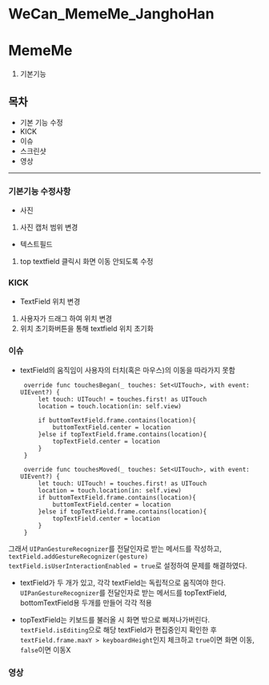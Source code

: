 # WeCan_MemeMe_JanghoHan
# MemeMe
1. 기본기능
## 목차
 - 기본 기능 수정
 - KICK
 - 이슈
 - 스크린샷
 - 영상

---
### 기본기능 수정사항
 - 사진
  1) 사진 캡처 범위 변경
 - 텍스트필드
  1) top textfield 클릭시 화면 이동 안되도록 수정

### KICK
 - TextField 위치 변경
  1) 사용자가 드래그 하여 위치 변경
  2) 위치 초기화버튼을 통해 textfield 위치 초기화

### 이슈
 - textField의 움직임이 사용자의 터치(혹은 마우스)의 이동을 따라가지 못함

        override func touchesBegan(_ touches: Set<UITouch>, with event: UIEvent?) {
            let touch: UITouch! = touches.first! as UITouch
            location = touch.location(in: self.view)

            if buttomTextField.frame.contains(location){
                buttomTextField.center = location
            }else if topTextField.frame.contains(location){
                topTextField.center = location
            }
        }
        
        override func touchesMoved(_ touches: Set<UITouch>, with event: UIEvent?) {
            let touch: UITouch! = touches.first! as UITouch
            location = touch.location(in: self.view)
            if buttomTextField.frame.contains(location){
                buttomTextField.center = location
            }else if topTextField.frame.contains(location){
                topTextField.center = location
            }
        }


 그래서 `UIPanGestureRecognizer`를 전달인자로 받는 메서드를 작성하고, 
 `textField.addGestureRecognizer(gesture)`
 `textField.isUserInteractionEnabled = true`로 설정하여 문제를 해결하였다.

- textField가 두 개가 있고, 각각 textField는 독립적으로 움직여야 한다.
 `UIPanGestureRecognizer`를 전달인자로 받는 메서드를 topTextField, bottomTextField용 두개를 만들어 각각 적용

- topTextField는 키보드를 불러올 시 화면 밖으로 삐져나가버린다.
 `textField.isEditing`으로 해당 textField가 편집중인지 확인한 후
 `textField.frame.maxY > keyboardHeight`인지 체크하고
 `true`이면 화면 이동, `false`이면 이동X

### 영상
    
